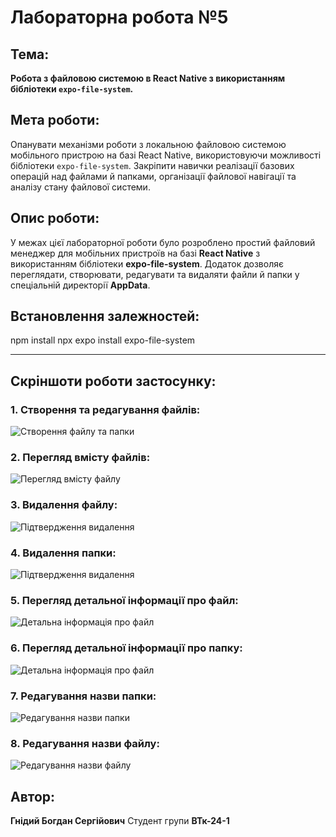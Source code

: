 # Лабораторна робота №5

## Тема:
**Робота з файловою системою в React Native з використанням бібліотеки `expo-file-system`.**

## Мета роботи:
Опанувати механізми роботи з локальною файловою системою мобільного пристрою на базі React Native, використовуючи можливості бібліотеки `expo-file-system`. Закріпити навички реалізації базових операцій над файлами й папками, організації файлової навігації та аналізу стану файлової системи.

## Опис роботи:
У межах цієї лабораторної роботи було розроблено простий файловий менеджер для мобільних пристроїв на базі **React Native** з використанням бібліотеки **expo-file-system**.
Додаток дозволяє переглядати, створювати, редагувати та видаляти файли й папки у спеціальній директорії **AppData**.


## Встановлення залежностей:
npm install
npx expo install expo-file-system

---

## Скріншоти роботи застосунку:

### 1. Створення та редагування файлів: 
![Створення файлу та папки](screenshots/foto1.png)

### 2. Перегляд вмісту файлів: 
![Перегляд вмісту файлу](screenshots/foto2.png)

### 3. Видалення файлу: 
![Підтвердження видалення](screenshots/foto3.png)

### 4. Видалення папки: 
![Підтвердження видалення](screenshots/foto4.png)

### 5. Перегляд детальної інформації про файл:
![Детальна інформація про файл](screenshots/foto5.png)

### 6. Перегляд детальної інформації про папку:
![Детальна інформація про файл](screenshots/foto6.png)

### 7. Редагування назви папки:
![Редагування назви папки](screenshots/foto7.png)

### 8. Редагування назви файлу:
![Редагування назви файлу](screenshots/foto8.png)

## Автор:
**Гнідий Богдан Сергійович** Студент групи **ВТк-24-1**
